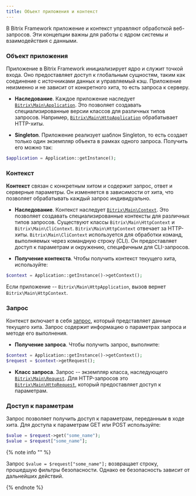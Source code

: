 ```yaml
---
title: Объект приложения и контекст
---
```


В Bitrix Framework приложение и контекст управляют обработкой веб-запросов. Эти концепции важны для работы с ядром системы и взаимодействия с данными.

### Объект приложения

Приложение в Bitrix Framework инициализирует ядро и служит точкой входа. Оно предоставляет доступ к глобальным сущностям, таким как соединение с источниками данных и управляемый кэш. Приложение неизменно и не зависит от конкретного хита, то есть запроса к серверу.

-  **Наследование**. Каждое приложение наследует [`Bitrix\Main\Application`](https://dev.1c-bitrix.ru/api_d7/bitrix/main/application/index.php). Это позволяет создавать специализированные версии классов для различных типов запросов. Например, [`Bitrix\Main\HttpApplication`](https://dev.1c-bitrix.ru/api_d7/bitrix/main/httpapplication/index.php) обрабатывает HTTP-хиты.

-  **Singleton**. Приложение реализует шаблон Singleton, то есть создает только один экземпляр объекта в рамках одного запроса. Получить его можно так:

```php
$application = Application::getInstance();
```

### Контекст

**Контекст** связан с конкретным хитом и содержит запрос, ответ и серверные параметры. Он изменяется в зависимости от хита, что позволяет обрабатывать каждый запрос индивидуально.

-  **Наследование**. Контекст наследует [`Bitrix\Main\Context`](https://dev.1c-bitrix.ru/api_d7/bitrix/main/context/index.php). Это позволяет создавать специализированные контексты для различных типов запросов. Существуют классы `Bitrix\Main\HttpContext` и `Bitrix\Main\CliContext`. `Bitrix\Main\HttpContext` отвечает за HTTP-хиты. `Bitrix\Main\CliContext` используется для обработки команд, выполняемых через командную строку (CLI). Он предоставляет доступ к параметрам и окружению, специфичным для CLI-запросов.

-  **Получение контекста**. Чтобы получить контекст текущего хита, используйте:

```php
$context = Application::getInstance()->getContext();
```

Если приложение -- `Bitrix\Main\HttpApplication`, вызов вернет `Bitrix\Main\HttpContext`.

### Запрос

Контекст включает в себя [запрос](./request-response-2), который представляет данные текущего хита. Запрос содержит информацию о параметрах запроса и методе его выполнения.

-  **Получение запроса**. Чтобы получить запрос, выполните:

```php
$context = Application::getInstance()->getContext();
$request = $context->getRequest();
```

-  **Класс запроса**. Запрос -- экземпляр класса, наследующего [`Bitrix\Main\Request`](https://dev.1c-bitrix.ru/api_d7/bitrix/main/request/index.php). Для HTTP-запросов это [`Bitrix\Main\HttpRequest`](https://dev.1c-bitrix.ru/api_d7/bitrix/main/httprequest/index.php), который предоставляет доступ к параметрам.

### Доступ к параметрам

Запрос позволяет получить доступ к параметрам, переданным в ходе хита. Для доступа к параметрам GET или POST используйте:

```php
$value = $request->get("some_name");
$value = $request["some_name"];
```

{% note info "" %}

Запрос `$value = $request["some_name"];` возвращает строку, прошедшую фильтры безопасности. Однако ее безопасность зависит от дальнейших действий.

{% endnote %}
